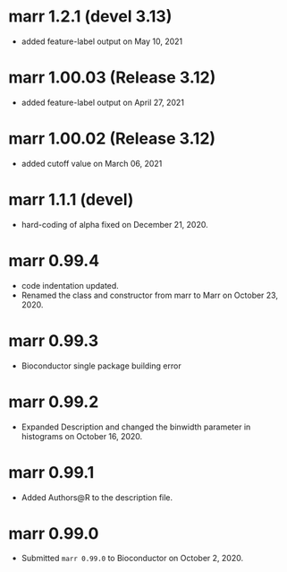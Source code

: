# marr 1.2.1 (devel 3.13)

* added feature-label output on May 10, 2021

# marr 1.00.03 (Release 3.12)

* added feature-label output on April 27, 2021


# marr 1.00.02 (Release 3.12)

* added cutoff value on March 06, 2021

# marr 1.1.1 (devel)


* hard-coding of alpha fixed on December 21, 2020.


# marr 0.99.4

* code indentation updated.
* Renamed the class and constructor from marr to Marr on October 23, 2020.

# marr 0.99.3

* Bioconductor single package building error


# marr 0.99.2

* Expanded Description and changed the binwidth parameter in histograms on October 16, 2020.

# marr 0.99.1

* Added Authors@R to the description file.

# marr 0.99.0

* Submitted `marr 0.99.0` to Bioconductor on October 2, 2020.


